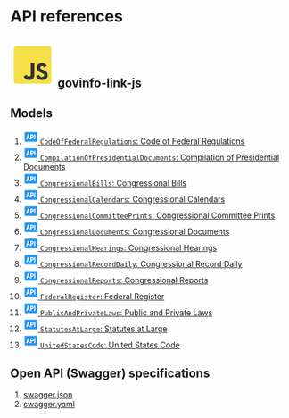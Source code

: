 # API references

## ![JavaScript logo][logo-js-image] govinfo-link-js

## Models

1.  [![API reference][api-26-image] `CodeOfFederalRegulations`: Code of Federal Regulations](CodeOfFederalRegulations.md)
1.  [![API reference][api-26-image] `CompilationOfPresidentialDocuments`: Compilation of Presidential Documents](CompilationOfPresidentialDocuments.md)
1.  [![API reference][api-26-image] `CongressionalBills`: Congressional Bills](CongressionalBills.md)
1.  [![API reference][api-26-image] `CongressionalCalendars`: Congressional Calendars](CongressionalCalendars.md)
1.  [![API reference][api-26-image] `CongressionalCommitteePrints`: Congressional Committee Prints](CongressionalCommitteePrints.md)
1.  [![API reference][api-26-image] `CongressionalDocuments`: Congressional Documents](CongressionalDocuments.md)
1.  [![API reference][api-26-image] `CongressionalHearings`: Congressional Hearings](CongressionalHearings.md)
1.  [![API reference][api-26-image] `CongressionalRecordDaily`: Congressional Record Daily](CongressionalRecordDaily.md)
1.  [![API reference][api-26-image] `CongressionalReports`: Congressional Reports](CongressionalReports.md)
1.  [![API reference][api-26-image] `FederalRegister`: Federal Register](FederalRegister.md)
1.  [![API reference][api-26-image] `PublicAndPrivateLaws`: Public and Private Laws](PublicAndPrivateLaws.md)
1.  [![API reference][api-26-image] `StatutesAtLarge`: Statutes at Large](StatutesAtLarge.md)
1.  [![API reference][api-26-image] `UnitedStatesCode`: United States Code](UnitedStatesCode.md)

## Open API (Swagger) specifications

1.  [swagger.json](swagger.json)
1.  [swagger.yaml](swagger.yaml)

<!-- ⛔️ Images ⛔️ -->

[api-26-image]: ../.github/assets/img/icons8/icon-api-26.png
[logo-js-image]: ../.github/assets/img/icons8/icon-javascript-filled-80.png
